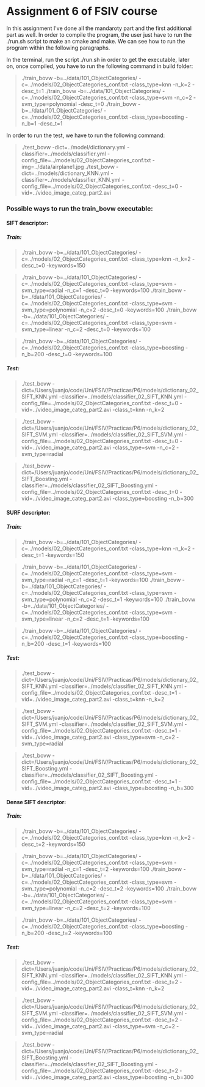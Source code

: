 # Assignment 6 of FSIV course

In this assignment I've done all the mandaroty part and the first additional part as well. In order to compile the program, the user just have to run the ./run.sh script to make an cmake and make.  We can see how to run the program within the following paragraphs.

In the terminal, run the script ./run.sh in order to get the executable, later on, once compiled, you have to run the following command in build folder:
>  ./train_bovw -b=../data/101_ObjectCategories/ -c=../models/02_ObjectCategories_conf.txt -class_type=knn -n_k=2 -desc_t=1
>  ./train_bovw -b=../data/101_ObjectCategories/ -c=../models/02_ObjectCategories_conf.txt -class_type=svm -n_c=2 -svm_type=polynomial -desc_t=0
>  ./train_bovw -b=../data/101_ObjectCategories/ -c=../models/02_ObjectCategories_conf.txt -class_type=boosting -n_b=1 -desc_t=1

In order to run the test, we have to run the following command:
> ./test_bovw -dict=../model/dictionary.yml -classifier=../models/classifier.yml -config_file=../models/02_ObjectCategories_conf.txt -img=../data/airplane1.jpg 
> ./test_bovw -dict=../models/dictionary_KNN.yml -classifier=../models/classifier_KNN.yml -config_file=../models/02_ObjectCategories_conf.txt  -desc_t=0 -vid=../video_image_categ_part2.avi 

### Possible ways to run the train_bovw executable:
#### SIFT descriptor:
##### Train:
> ./train_bovw -b=../data/101_ObjectCategories/ -c=../models/02_ObjectCategories_conf.txt -class_type=knn -n_k=2 -desc_t=0 -keywords=150

> ./train_bovw -b=../data/101_ObjectCategories/ -c=../models/02_ObjectCategories_conf.txt -class_type=svm -svm_type=radial -n_c=1 -desc_t=0 -keywords=100
> ./train_bovw -b=../data/101_ObjectCategories/ -c=../models/02_ObjectCategories_conf.txt -class_type=svm -svm_type=polynomial -n_c=2 -desc_t=0 -keywords=100
> ./train_bovw -b=../data/101_ObjectCategories/ -c=../models/02_ObjectCategories_conf.txt -class_type=svm -svm_type=linear -n_c=2 -desc_t=0 -keywords=100

> ./train_bovw -b=../data/101_ObjectCategories/ -c=../models/02_ObjectCategories_conf.txt -class_type=boosting -n_b=200 -desc_t=0 -keywords=100

##### Test:
> ./test_bovw -dict=/Users/juanjo/code/Uni/FSIV/Practicas/P6/models/dictionary_02_SIFT_KNN.yml  -classifier=../models/classifier_02_SIFT_KNN.yml -config_file=../models/02_ObjectCategories_conf.txt  -desc_t=0 -vid=../video_image_categ_part2.avi -class_t=knn -n_k=2

> ./test_bovw -dict=/Users/juanjo/code/Uni/FSIV/Practicas/P6/models/dictionary_02_SIFT_SVM.yml  -classifier=../models/classifier_02_SIFT_SVM.yml -config_file=../models/02_ObjectCategories_conf.txt  -desc_t=0 -vid=../video_image_categ_part2.avi -class_type=svm -n_c=2 -svm_type=radial 

> ./test_bovw -dict=/Users/juanjo/code/Uni/FSIV/Practicas/P6/models/dictionary_02_SIFT_Boosting.yml  -classifier=../models/classifier_02_SIFT_Boosting.yml -config_file=../models/02_ObjectCategories_conf.txt  -desc_t=0 -vid=../video_image_categ_part2.avi -class_type=boosting -n_b=300

#### SURF descriptor:
##### Train:
> ./train_bovw -b=../data/101_ObjectCategories/ -c=../models/02_ObjectCategories_conf.txt -class_type=knn -n_k=2 -desc_t=1 -keywords=150

> ./train_bovw -b=../data/101_ObjectCategories/ -c=../models/02_ObjectCategories_conf.txt -class_type=svm -svm_type=radial -n_c=1 -desc_t=1 -keywords=100
> ./train_bovw -b=../data/101_ObjectCategories/ -c=../models/02_ObjectCategories_conf.txt -class_type=svm -svm_type=polynomial -n_c=2 -desc_t=1 -keywords=100
> ./train_bovw -b=../data/101_ObjectCategories/ -c=../models/02_ObjectCategories_conf.txt -class_type=svm -svm_type=linear -n_c=2 -desc_t=1 -keywords=100

> ./train_bovw -b=../data/101_ObjectCategories/ -c=../models/02_ObjectCategories_conf.txt -class_type=boosting -n_b=200 -desc_t=1 -keywords=100

##### Test:
> ./test_bovw -dict=/Users/juanjo/code/Uni/FSIV/Practicas/P6/models/dictionary_02_SIFT_KNN.yml  -classifier=../models/classifier_02_SIFT_KNN.yml -config_file=../models/02_ObjectCategories_conf.txt  -desc_t=1 -vid=../video_image_categ_part2.avi -class_t=knn -n_k=2

> ./test_bovw -dict=/Users/juanjo/code/Uni/FSIV/Practicas/P6/models/dictionary_02_SIFT_SVM.yml  -classifier=../models/classifier_02_SIFT_SVM.yml -config_file=../models/02_ObjectCategories_conf.txt  -desc_t=1 -vid=../video_image_categ_part2.avi -class_type=svm -n_c=2 -svm_type=radial 

> ./test_bovw -dict=/Users/juanjo/code/Uni/FSIV/Practicas/P6/models/dictionary_02_SIFT_Boosting.yml  -classifier=../models/classifier_02_SIFT_Boosting.yml -config_file=../models/02_ObjectCategories_conf.txt  -desc_t=1 -vid=../video_image_categ_part2.avi -class_type=boosting -n_b=300

#### Dense SIFT descriptor:
##### Train:
> ./train_bovw -b=../data/101_ObjectCategories/ -c=../models/02_ObjectCategories_conf.txt -class_type=knn -n_k=2 -desc_t=2 -keywords=150

> ./train_bovw -b=../data/101_ObjectCategories/ -c=../models/02_ObjectCategories_conf.txt -class_type=svm -svm_type=radial -n_c=1 -desc_t=2 -keywords=100
> ./train_bovw -b=../data/101_ObjectCategories/ -c=../models/02_ObjectCategories_conf.txt -class_type=svm -svm_type=polynomial -n_c=2 -desc_t=2 -keywords=100
> ./train_bovw -b=../data/101_ObjectCategories/ -c=../models/02_ObjectCategories_conf.txt -class_type=svm -svm_type=linear -n_c=2 -desc_t=2 -keywords=100

> ./train_bovw -b=../data/101_ObjectCategories/ -c=../models/02_ObjectCategories_conf.txt -class_type=boosting -n_b=200 -desc_t=2 -keywords=100

##### Test:
> ./test_bovw -dict=/Users/juanjo/code/Uni/FSIV/Practicas/P6/models/dictionary_02_SIFT_KNN.yml  -classifier=../models/classifier_02_SIFT_KNN.yml -config_file=../models/02_ObjectCategories_conf.txt  -desc_t=2 -vid=../video_image_categ_part2.avi -class_t=knn -n_k=2

> ./test_bovw -dict=/Users/juanjo/code/Uni/FSIV/Practicas/P6/models/dictionary_02_SIFT_SVM.yml  -classifier=../models/classifier_02_SIFT_SVM.yml -config_file=../models/02_ObjectCategories_conf.txt  -desc_t=2 -vid=../video_image_categ_part2.avi -class_type=svm -n_c=2 -svm_type=radial 

> ./test_bovw -dict=/Users/juanjo/code/Uni/FSIV/Practicas/P6/models/dictionary_02_SIFT_Boosting.yml  -classifier=../models/classifier_02_SIFT_Boosting.yml -config_file=../models/02_ObjectCategories_conf.txt  -desc_t=2 -vid=../video_image_categ_part2.avi -class_type=boosting -n_b=300